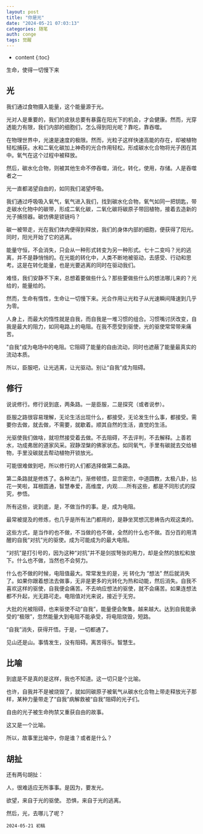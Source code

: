 ```yaml
---
layout: post
title: "你是光"
date: "2024-05-21 07:03:13"
categories: 随笔
auth: conge
tags: 觉醒
---
```

* content
{:toc}

生命，使得一切慢下来




## 光

我们通过食物摄入能量，这个能量源于光。

光对人是重要的，我们的皮肤总要有暴露在阳光下的机会，才会健康。然而，光穿透能力有限，我们内部的细胞们，怎么得到阳光呢？靠吃，靠吞噬。

在物理世界中，光速是速度的极限。然而，光粒子这样快速高能的存在，却被植物轻松捕获。水和二氧化碳加上神奇的光合作用轻松，形成碳水化合物将光子困在其中。氧气在这个过程中被释放。

然后，碳水化合物，则被其他生命不停吞噬，消化，转化，使用，存储。人是吞噬者之一

光一直都渴望自由的，如同我们渴望呼吸。

我们通过呼吸吸入氧气，氧气进入我们，找到碳水化合物，氧气如同一把钥匙，带走碳水化物中的碳带，形成二氧化碳，二氧化碳将碳原子带回植物，接着去造新的光子捕捞器。碳仿佛是锁链吗？

碳一被带走，光在我们体内便得到释放，我们的身体内部的细胞，便获得了阳光。同时，阳光开始了它的逃离。

能量守恒，不会消失，只会从一种形式转变为另一种形式。七十二变吗？光的逃离，并不是静悄悄的。在光能的转化中，人类不断地被驱动，去感受、行动和思考。这是在转化能量，也是光要逃离的同时在驱动我们。

难怪，我们安静不下来，总想着要做些什么？那些要做些什么的想法哪儿来的？光给的，能量给的。

然而，生命有惰性，生命让一切慢下来。光合作用让光粒子从光速瞬间降速到几乎为零。

人身上，而最大的惰性就是自我，而自我是一堆习惯的组合。习惯嘴讨厌改变，自我是最大的阻力，如同电路上的电阻。在我不愿受到驱使，光的驱使常常带来痛苦。

"自我"成为电场中的电阻。它阻碍了能量的自由流动，同时也遮蔽了能量最真实的流动本质。

所以，臣服吧，让光逃离，让光驱动。别让“自我”成为阻碍。

## 修行

说说修行。修行说到底，两条路。一是臣服，二是探究（或者说参）。

臣服之路很容易理解，无论生活出现什么，都接受，无论发生什么事，都接受。需要你去做，就去做，不需要，就歇着。顺其自然的生活，直觉的生活。

光驱使我们做啥，就坦然接受着去做。不去阻碍，不去评判，不去解释。上善若水，功成弗居的道家风采。寂静涅槃的佛家状态。如同氧气，手里有碳就去交给植物，手里没碳就去帮动植物开锁放光。

可能很难做到吧，所以修行的人们都选择做第二条路。


第二条路就是修炼了。各种法门，渐修顿悟，显宗密宗，中道圆教，太极八卦，拈花一笑啦，耳根圆通，智慧奉爱，高维度，内观……所有这些，都是不同形式的探究，参悟。

所有这些，说到底，是，不做当作的事。是，成为电阻。

最常被提及的修炼，也几乎是所有法门都用的，是静坐冥想沉思祷告内观这类的。

这些方式，是当作的也不做，不当做的也不做，全然的什么也不做。百分百的用清醒的自我“对抗”光的驱使。成为可能成为的最大电阻。

“对抗”是打引号的，因为这种“对抗”并不是剑拔弩张的用力，却是全然的放松和放下。什么也不做，当然也不会努力。



什么也不做的时候，电阻值最大。常常发生的是，光 转化为 “想法” 然后就消失了。如果你跟着想法去做事，无非是更多的光转化为热和动能，然后消失。自我不喜欢这样的驱使，自我便会痛苦。不去响应想法的驱使，就不会痛苦。如果连想法都不升起，光无路可走。电阻值对光来说，接近于无穷。

大批的光被阻碍，也来驱使不动“自我”，能量便会聚集，越来越大。达到自我能承受的“极限”，忽然能量大到电阻不能承受，将电阻烧毁，短路。

“自我”消失，获得开悟。于是，一切都通了。

见山还是山。事情发生，没有阻碍。离苦得乐。智慧生。

## 比喻

到底是不是真的是这样，我也不知道。这一切只是个比喻。

也许，自我并不是被烧毁了，就如同碳原子被氧气从碳水化合物上带走释放光子那样，某种力量带走了“自我”病解救被“自我”阻碍的光子们。

自由的光子被生命拘禁又重获自由的故事。

这又是一个比喻。

所以，故事里比喻中，你是谁？或者是什么？

## 胡扯

还有两句胡扯：

人，很难适应无所事事。是因为，要发光。

欲望，来自于光的驱使。
恐惧，来自于光的逃离。

然后，光，去哪儿了呢？

```
2024-05-21 初稿
```
